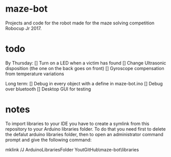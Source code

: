 # maze-bot
Projects and code for the robot made for the maze solving competition Robocup Jr 2017.

# todo

By Thursday:
[] Turn on a LED when a victim has found
[] Change Ultrasonic disposition (the one on the back goes on front)
[] Gyroscope compensation from temperature variations

Long term:
[] Debug in every object with a define in maze-bot.ino
[] Debug over bluetooth
[] Desktop GUI for testing

# notes

To import libraries to your IDE you have to create a symlink from this repository to your Arduino libraries folder. To do that you need first to delete the defalut arduino libraries folder, then to open an administrator command prompt and give the following command:

mklink /J ArduinoLibrariesFolder YoutGitHub\maze-bot\libraries

